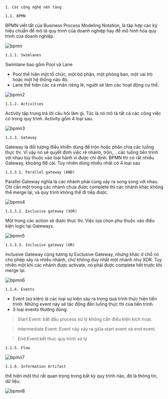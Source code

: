 `1. Các công nghệ nền tảng`

`1.1. BPMN`

BPMN viết tắt của Business Process Modeling Notation, là tập hợp các ký hiệu chuẩn để mô tả quy trình của doanh nghiệp hay để mô hình hóa quy trình của doanh nghiệp. 

![bpmn](../img/bpmn.png)

`1.1.1. Swimlanes`

Swimlane bao gồm Pool và Lane

- Pool thể hiện một tổ chức, một bộ phận, một phòng ban, một vai trò hoặc một hệ thống nào đó.
- Lane thể hiện các cá nhân riêng lẻ, người sẽ làm các hoạt động cụ thể.

![bpmn2](../img/bpmn2.png)

`1.1.2. Activities`

Activity tập trung trả lời câu hỏi làm gì. Tức là nó mô tả tất cả các công việc có trong quy trình. Activity gồm 4 loại sau.

![bpmn3](../img/bpmn3.png)

`1.1.3. Gateway`

Gateway là đối tượng điều khiển dùng để trộn hoặc phân chia các luồng thực thi. Vì vậy nó sẽ quyết định việc rẽ nhánh, trộn,... các luồng tiến trình với nhau tùy thuộc vào loại hành vi được chỉ định.
BPMN thì có rất nhiều Gateway, khoảng 68 cái. Tuy nhiên dùng nhiều nhất có 4 loại sau

`1.1.3.1. Parallel gateway (AND)`

Parallel Gateway nghĩa là các nhánh phải cùng xảy ra song song với nhau. Chỉ cần một trong các nhánh chưa được complete thì các nhánh khác không thể merge lại, và quy trình không thể đi tiếp được.

![bpmn4](../img/bpmn4.png)

`1.1.3.2. Exclusive gateway (XOR)`

Một trong các action sẽ được thực thi. Việc lựa chọn phụ thuộc vào điều kiện logic tại Gateways.

![bpmn5](../img/bpmn5.png)

`1.1.3.3. Inclusive gateway (OR)`

Inclusive Gateway cũng tương tự Exclusive Gateway, nhưng khác ở chỗ nó cho phép xảy ra nhiều nhánh, chứ không duy nhất một nhánh như XOR. Tuy nhiên một khi các nhánh được activate, nó phải được complete hết trước khi merge lại.

![bpmn6](../img/bpmn6.png)

`1.1.4. Events`

- Event (sự kiện) là các loại sự kiện xảy ra trong quá trình thực hiện tiến trình. Những event này sẽ tác động đến luồng thực thi của tiến trình.
- 3 loại events thường dùng:
>Start Event: bắt đầu process xử lý không cần điều kiện kích hoạt.

> Intermediate Event: Event này xảy ra giữa start event và end event.

>End Event:kết thúc quy trình xử lý

`1.1.5. Flow`

![bpmn7](../img/bpmn7.png/)

`1.1.6. Information Artifact`

thể hiện một thứ rất quan trọng trong bất kỳ quy trình nào, đó là thông tin, dữ liệu.

![bpmn8](../img/bpmn8.png)


